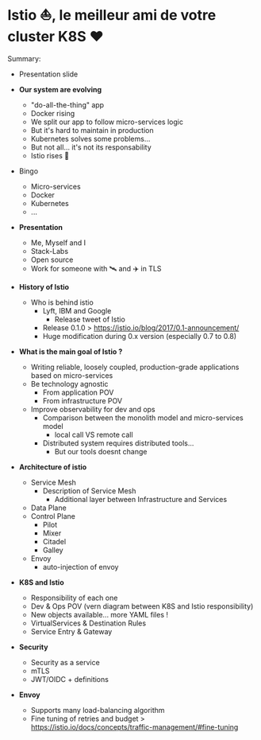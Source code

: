 # Istio ⛵️, le meilleur ami de votre cluster K8S ❤️

Summary:
* Presentation slide
* **Our system are evolving**
    * "do-all-the-thing" app
    * Docker rising
    * We split our app to follow micro-services logic
    * But it's hard to maintain in production
    * Kubernetes solves some problems...
    * But not all... it's not its responsability
    * Istio rises 🤩
* Bingo 
    * Micro-services
    * Docker
    * Kubernetes
    * ...
* **Presentation**
    * Me, Myself and I
    * Stack-Labs
    * Open source
    * Work for someone with 🛰 and ✈ in TLS
* **History of Istio**
    * Who is behind istio
        * Lyft, IBM and Google
            * Release tweet of Istio
        * Release 0.1.0 > https://istio.io/blog/2017/0.1-announcement/
        * Huge modification during 0.x version (especially 0.7 to 0.8)
* **What is the main goal of Istio ?**
    * Writing reliable, loosely coupled, production-grade applications based on micro-services
    * Be technology agnostic
        * From application POV
        * From infrastructure POV 
    * Improve observability for dev and ops
        * Comparison between the monolith model and micro-services model
            * local call VS remote call
        * Distributed system requires distributed tools...
            * But our tools doesnt change
* **Architecture of istio**
    * Service Mesh
        * Description of Service Mesh
            * Additional layer between Infrastructure and Services 
    * Data Plane
    * Control Plane
        * Pilot
        * Mixer
        * Citadel
        * Galley
    * Envoy
        * auto-injection of envoy
* **K8S and Istio**
    * Responsibility of each one
    * Dev & Ops POV (vern diagram between K8S and Istio responsibility)
    * New objects available... more YAML files !
    * VirtualServices & Destination Rules
    * Service Entry & Gateway

* **Security**
    * Security as a service
    * mTLS
    * JWT/OIDC + definitions

* **Envoy**
    * Supports many load-balancing algorithm
    * Fine tuning of retries and budget > https://istio.io/docs/concepts/traffic-management/#fine-tuning

